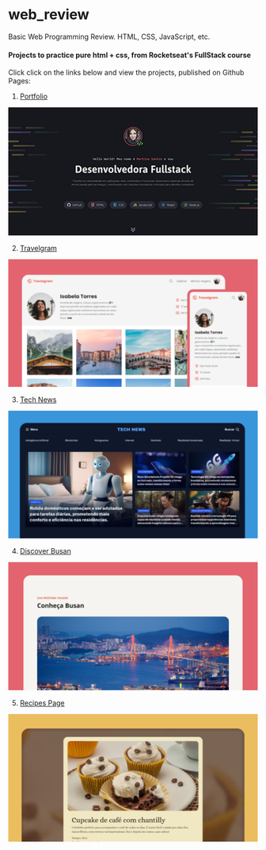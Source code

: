 # web_review

Basic Web Programming Review. HTML, CSS, JavaScript, etc.

#### Projects to practice pure html + css, from Rocketseat's FullStack course

Click click on the links below and view the projects, published on Github Pages:

1. [Portfolio](https://rramires.github.io/web_review/portfolio/)

[![Portfolio](portfolio/assets/thumbs/Project-00_thumb.png)](https://rramires.github.io/web_review/portfolio/)

2. [Travelgram](https://rramires.github.io/web_review/travelgram/)

[![Travelgram](portfolio/assets/thumbs/Project-01_thumb.png)](https://rramires.github.io/web_review/travelgram/)

3. [Tech News](https://rramires.github.io/web_review/technews/)

[![Tech News](portfolio/assets/thumbs/Project-02_thumb.png)](https://rramires.github.io/web_review/technews/)

4. [Discover Busan](https://rramires.github.io/web_review/tourism/)

[![Discover Busan](portfolio/assets/thumbs/Project-06_thumb.png)](https://rramires.github.io/web_review/tourism/)

5. [Recipes Page](https://rramires.github.io/web_review/recipes/)

[![Recipes Page](portfolio/assets/thumbs/Project-03_thumb.png)](https://rramires.github.io/web_review/recipes/)
